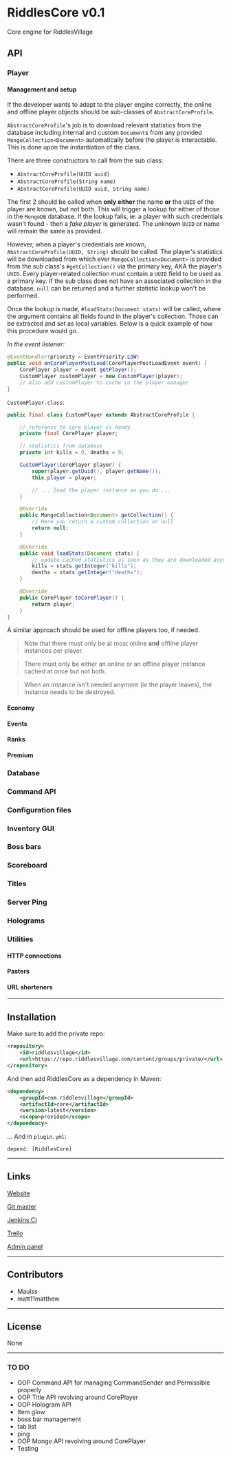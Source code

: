 # RiddlesCore v0.1
Core engine for RiddlesVillage

## API

### Player

#### Management and setup

If the developer wants to adapt to the player engine correctly,
the online and offline player objects should be sub-classes of
`AbstractCoreProfile`.

`AbstractCoreProfile`'s job is to download relevant statistics from
the database including internal and custom `Document`s from any
provided `MongoCollection<Document>` automatically before the player
is interactable. This is done upon the instantiation of the class.

There are three constructors to call from the sub class:
- `AbstractCoreProfile(UUID uuid)`
- `AbstractCoreProfile(String name)`
- `AbstractCoreProfile(UUID uuid, String name)`

The first 2 should be called when **only either** the name **or**
the `UUID` of the player are known, but not both. This will trigger
a lookup for either of those in the `MongoDB` database. If the
lookup fails, ie: a player with such credentials wasn't found -
then a *fake player* is generated. The unknown `UUID` or name will
remain the same as provided.

However, when a player's credentials are known, `AbstractCoreProfile(UUID, String)`
should be called. The player's statistics will be downloaded from which ever
`MongoCollection<Document>` is provided from the sub class's `#getCollection()`
via the primary key, AKA the player's `UUID`. Every player-related collection must
contain a `UUID` field to be used as a primary key. If the sub class does not have
an associated collection in the database, `null` can be returned and a further
statistic lookup won't be performed.

Once the lookup is made, `#loadStats(Document stats)` will be called, where the
argument contains all fields found in the player's collection. Those can be
extracted and set as local variables. Below is a quick example of how this procedure
would go.

*In the event listener:*
```java
@EventHandler(priority = EventPriority.LOW)
public void onCorePlayerPostLoad(CorePlayerPostLoadEvent event) {
    CorePlayer player = event.getPlayer();
    CustomPlayer customPlayer = new CustomPlayer(player);
    // Also add customPlayer to cache in the player manager
}
```

`CustomPlayer.class`:
```java
public final class CustomPlayer extends AbstractCoreProfile {

    // reference to core player is handy
    private final CorePlayer player;

    // statistics from database
    private int kills = 0, deaths = 0;

    CustomPlayer(CorePlayer player) {
        super(player.getUuid(), player.getName());
        this.player = player;

        // ... load the player instance as you do ...
    }

    @Override
    public MongoCollection<Document> getCollection() {
        // Here you return a custom collection or null
        return null;
    }

    @Override
    public void loadStats(Document stats) {
        // update cached statistics as soon as they are downloaded async
        kills = stats.getInteger("kills");
        deaths = stats.getInteger("deaths");
    }

    @Override
    public CorePlayer toCorePlayer() {
        return player;
    }
}
```

A similar approach should be used for offline players too, if needed.

> Note that there must only be at most online **and** offline player instances per player.

> There must only be either an online or an offline player instance cached at once but not both.

> When an instance isn't needed anymore (ie the player leaves), the instance needs to be destroyed.

#### Economy

#### Events

#### Ranks

#### Premium

### Database

### Command API

### Configuration files

### Inventory GUI

### Boss bars

### Scoreboard

### Titles

### Server Ping

### Holograms

### Utilities

#### HTTP connections

#### Pasters

#### URL shorteners

---

## Installation

Make sure to add the private repo:

```xml
<repository>
    <id>riddlesvillage</id>
    <url>https://repo.riddlesvillage.com/content/groups/private/</url>
</repository>
```

And then add RiddlesCore as a dependency in Maven:

```xml
<dependency>
    <groupId>com.riddlesvillage</groupId>
    <artifactId>core</artifactId>
    <version>latest</version>
    <scope>provided</scope>
</dependency>
```

... And in `plugin.yml`:

```
depend: [RiddlesCore]
```

---

## Links
[Website](https://riddlesvillage.com "RiddlesVillage")

[Git master](https://github.com/RiddlesVillage/core/tree/master "Master branch")

[Jenkins CI](https://riddlesvillage.com "Jenkins CI")

[Trello](https://trello.com/b/tEWzXRzj/riddles-village-zone)

[Admin panel](https://panel.riddlesvillage.com/auth/login)

---

## Contributors
- Maulss
- matt11matthew

---

## License
None

---

### TO DO
- OOP Command API for managing CommandSender and Permissible properly
- OOP Title API revolving around CorePlayer
- OOP Hologram API
- Item glow
- boss bar management
- tab list
- ping
- OOP Mongo API revolving around CorePlayer
- Testing